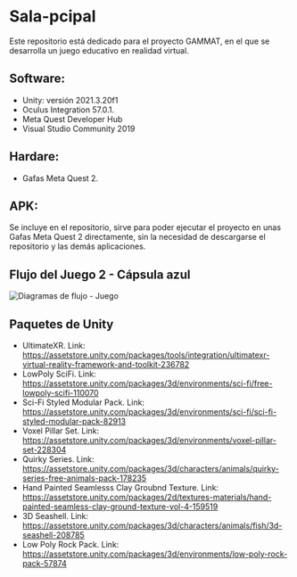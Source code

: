# Sala-pcipal 
 Este repositorio está dedicado para el proyecto GAMMAT, en el que se desarrolla un juego educativo en realidad virtual.

## Software:
- Unity: versión 2021.3.20f1
- Oculus Integration 57.0.1.
- Meta Quest Developer Hub 
- Visual Studio Community 2019

## Hardare:
- Gafas Meta Quest 2.

## APK:
Se incluye en el repositorio, sirve para poder ejecutar el proyecto en unas Gafas Meta Quest 2 directamente, sin la necesidad de descargarse el repositorio y las demás aplicaciones.

## Flujo del Juego 2 - Cápsula azul
  ![Diagramas de flujo - Juego](https://github.com/user-attachments/assets/30202e18-a0bc-4a2a-94bf-be8df8b418eb)

## Paquetes de Unity
- UltimateXR. Link: https://assetstore.unity.com/packages/tools/integration/ultimatexr-virtual-reality-framework-and-toolkit-236782
- LowPoly SciFi. Link: https://assetstore.unity.com/packages/3d/environments/sci-fi/free-lowpoly-scifi-110070
- Sci-Fi Styled Modular Pack. Link: https://assetstore.unity.com/packages/3d/environments/sci-fi/sci-fi-styled-modular-pack-82913
- Voxel Pillar Set. Link: https://assetstore.unity.com/packages/3d/environments/voxel-pillar-set-228304
- Quirky Series. Link: https://assetstore.unity.com/packages/3d/characters/animals/quirky-series-free-animals-pack-178235
- Hand Painted Seamlesss Clay Groubnd Texture. Link: https://assetstore.unity.com/packages/2d/textures-materials/hand-painted-seamless-clay-ground-texture-vol-4-159519
- 3D Seashell. Link: https://assetstore.unity.com/packages/3d/characters/animals/fish/3d-seashell-208785
- Low Poly Rock Pack. Link: https://assetstore.unity.com/packages/3d/environments/low-poly-rock-pack-57874
